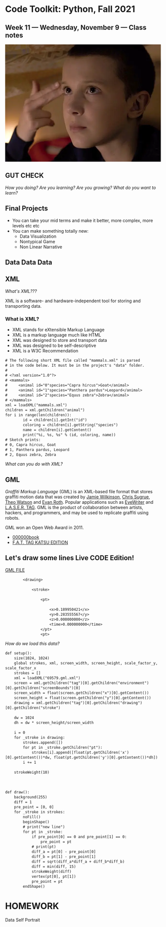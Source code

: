 # Code Toolkit: Python, Fall 2021
## Week 11 — Wednesday, November 9 — Class notes
![Eleven](images/eleven.webp)

## GUT CHECK

_How you doing?_
_Are you learning?_
_Are you growing?_
_What do you want to learn?_
## Final Projects
- You can take your mid terms and make it better, more complex, more levels etc etc
- You can make something totally new:
  - Data Visualization 
  - Nontypical Game
  - Non Linear Narrative


## Data Data Data
## XML

_What's XML???_

XML is a software- and hardware-independent tool for storing and transporting data.

### What is XML?
- XML stands for eXtensible Markup Language
- XML is a markup language much like HTML
- XML was designed to store and transport data
- XML was designed to be self-descriptive
- XML is a W3C Recommendation

```
# The following short XML file called "mammals.xml" is parsed
# in the code below. It must be in the project's "data" folder.
#
# <?xml version="1.0"?>
# <mammals>
#     <animal id="0"species="Capra hircus">Goat</animal>
#     <animal id="1"species="Panthera pardus">Leopard</animal>
#     <animal id="2"species="Equus zebra">Zebra</animal>
# </mammals>
xml = loadXML("mammals.xml")
children = xml.getChildren("animal")
for i in range(len(children)):
		id = children[i].getInt("id")
		coloring = children[i].getString("species")
		name = children[i].getContent()
		print("%i, %s, %s" % (id, coloring, name))
# Sketch prints:
# 0, Capra hircus, Goat
# 1, Panthera pardus, Leopard
# 2, Equus zebra, Zebra
```

_What can you do with XML?_

## GML

_Graffiti Markup Language_ (GML) is an XML-based file format that stores graffiti motion data that was created by [Jamie Wilkinson](https://jamiedubs.com), [Chris Sugrue](https://csugrue.com), [Theo Watson](https://theowatson.com) and [Evan Roth](/www.evan-roth.com). Popular applications such as [EyeWriter](http://www.eyewriter.org) and [L.A.S.E.R. TAG](https://www.youtube.com/watch?v=DKbtTPYZEig). GML is the product of collaboration between artists, hackers, and programmers, and may be used to replicate graffiti using robots.

GML won an Open Web Award in 2011.


- [000000book](https://000000book.com)
- [F.A.T. TAG KATSU EDITION](https://apps.apple.com/us/app/fat-tag-graffiti-katsu-edition/id349044241)

## Let's draw some lines Live CODE Edition!

[GML FILE](data/69599.gml)

```
        <drawing>
            
            <stroke>
                
                <pt>
                    
                    <x>0.189950421</x>
                    <y>0.283555567</y>
                    <z>0.000000000</z>
                    <time>0.000000000</time>
                </pt>
                <pt>
```

_How do we load this data?_


```
def setup():
    size(1024, 1024)
    global strokes, xml, screen_width, screen_height, scale_factor_y, scale_factor_x
    strokes = []
    xml = loadXML("69579.gml.xml")
    screen = xml.getChildren("tag")[0].getChildren("environment")[0].getChildren("screenBounds")[0]
    screen_width = float(screen.getChildren("x")[0].getContent())
    screen_height = float(screen.getChildren("y")[0].getContent())
    drawing = xml.getChildren("tag")[0].getChildren("drawing")[0].getChildren("stroke")
    
    dw = 1024
    dh = dw * screen_height/screen_width
    
    i = 0
    for _stroke in drawing:
        strokes.append([])
        for pt in _stroke.getChildren("pt"):
            strokes[i].append([float(pt.getChildren('x')[0].getContent())*dw, float(pt.getChildren('y')[0].getContent())*dh])
        i += 1
    
    strokeWeight(10) 
    
    

def draw():
    background(255)
    diff = 1
    pre_point = [0, 0]
    for _stroke in strokes:
        noFill()
        beginShape()
        # print("new line")
        for pt in _stroke:
            if pre_point[0] == 0 and pre_point[1] == 0:
                pre_point = pt
            # print(pt)
            diff_a = pt[0] - pre_point[0]
            diff_b = pt[1] - pre_point[1]
            diff = sqrt(diff_a*diff_a + diff_b*diff_b)
            diff = min(diff, 15)
            strokeWeight(diff)
            vertex(pt[0], pt[1])
            pre_point = pt
        endShape()
```

# HOMEWORK
Data Self Portrait 
